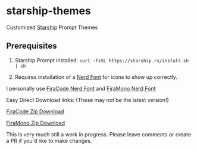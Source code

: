 # starship-themes
Customized [Starship](https://starship.rs/) Prompt Themes
## Prerequisites
1. Starship Prompt installed: `curl -fsSL https://starship.rs/install.sh | sh`

2. Requires installation of a [Nerd Font](https://github.com/ryanoasis/nerd-fonts) for icons to show up correctly.

I personally use [FiraCode Nerd Font](https://github.com/ryanoasis/nerd-fonts/blob/master/patched-fonts/FiraCode) and [FiraMono Nerd Font](https://github.com/ryanoasis/nerd-fonts/blob/master/patched-fonts/FiraMono)

Easy Direct Download links: (These may not be the latest version!)

[FiraCode Zip Download](https://github.com/ryanoasis/nerd-fonts/releases/download/v3.3.0/FiraCode.zip)

[FiraMono Zip Download](https://github.com/ryanoasis/nerd-fonts/releases/download/v3.3.0/FiraMono.zip)


This is very much still a work in progress.  Please leave comments or create a PR if you'd like to make changes. 
